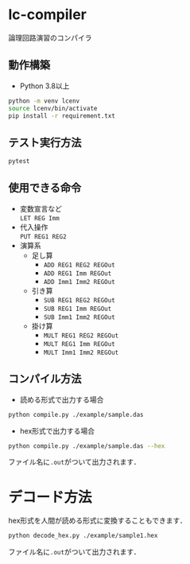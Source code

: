 # lc-compiler

論理回路演習のコンパイラ

## 動作構築

- Python 3.8以上

```bash
python -m venv lcenv
source lcenv/bin/activate
pip install -r requirement.txt
```

## テスト実行方法

```bash
pytest
```

## 使用できる命令

- 変数宣言など  
  `LET REG Imm`
- 代入操作  
  `PUT REG1 REG2`
- 演算系
    - 足し算
        - `ADD REG1 REG2 REGOut`
        - `ADD REG1 Imm REGOut`
        - `ADD Imm1 Imm2 REGOut`
    - 引き算
        - `SUB REG1 REG2 REGOut`
        - `SUB REG1 Imm REGOut`
        - `SUB Imm1 Imm2 REGOut`
    - 掛け算
        - `MULT REG1 REG2 REGOut`
        - `MULT REG1 Imm REGOut`
        - `MULT Imm1 Imm2 REGOut`

## コンパイル方法

- 読める形式で出力する場合

```bash
python compile.py ./example/sample.das
```

- hex形式で出力する場合

```bash
python compile.py ./example/sample.das --hex
```

ファイル名に`.out`がついて出力されます．

# デコード方法
hex形式を人間が読める形式に変換することもできます．  
```bash
python decode_hex.py ./example/sample1.hex 
```
ファイル名に`.out`がついて出力されます．